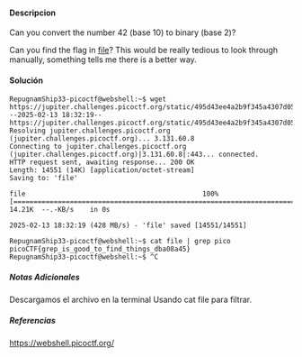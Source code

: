 #### Descripcion
Can you convert the number 42 (base 10) to binary (base 2)?

Can you find the flag in [file](https://jupiter.challenges.picoctf.org/static/495d43ee4a2b9f345a4307d053b4d88d/file)? This would be really tedious to look through manually, something tells me there is a better way.
#### Solución 
```
RepugnamShip33-picoctf@webshell:~$ wget https://jupiter.challenges.picoctf.org/static/495d43ee4a2b9f345a4307d053b4d88d/file
--2025-02-13 18:32:19--  https://jupiter.challenges.picoctf.org/static/495d43ee4a2b9f345a4307d053b4d88d/file
Resolving jupiter.challenges.picoctf.org (jupiter.challenges.picoctf.org)... 3.131.60.8
Connecting to jupiter.challenges.picoctf.org (jupiter.challenges.picoctf.org)|3.131.60.8|:443... connected.
HTTP request sent, awaiting response... 200 OK
Length: 14551 (14K) [application/octet-stream]
Saving to: 'file'

file                                            100%[======================================================================================================>]  14.21K  --.-KB/s    in 0s      

2025-02-13 18:32:19 (428 MB/s) - 'file' saved [14551/14551]

RepugnamShip33-picoctf@webshell:~$ cat file | grep pico
picoCTF{grep_is_good_to_find_things_dba08a45}
RepugnamShip33-picoctf@webshell:~$ ^C
```
##### Notas Adicionales
Descargamos el archivo en la terminal
Usando cat file para filtrar.
##### Referencias

https://webshell.picoctf.org/